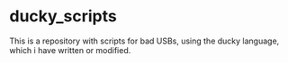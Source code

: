 # ducky_scripts
This is a repository with scripts for bad USBs, using the ducky language, which i have written or modified. 
